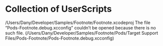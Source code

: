 # Collection of UserScripts
/Users/Dany/Developer/Samples/Footnote/Footnote.xcodeproj The file “Pods-Footnote.debug.xcconfig” couldn’t be opened because there is no such file. (/Users/Dany/Developer/Samples/Footnote/Pods/Target Support Files/Pods-Footnote/Pods-Footnote.debug.xcconfig)
